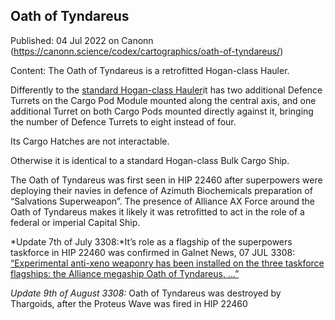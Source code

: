 ## Oath of Tyndareus

Published: 04 Jul 2022 on Canonn (https://canonn.science/codex/cartographics/oath-of-tyndareus/)

Content: The Oath of Tyndareus is a retrofitted Hogan-class Hauler.

Differently to the [standard Hogan-class Hauler](https://canonn.science/codex/hogan-class-bulk-cargo-ship/ "https://canonn.science/codex/hogan-class-bulk-cargo-ship/")it has two additional Defence Turrets on the Cargo Pod Module mounted along the central axis, and one additional Turret on both Cargo Pods mounted directly against it, bringing the number of Defence Turrets to eight instead of four.

Its Cargo Hatches are not interactable. 

Otherwise it is identical to a standard Hogan-class Bulk Cargo Ship.

The Oath of Tyndareus was first seen in HIP 22460 after superpowers were deploying their navies in defence of Azimuth Biochemicals preparation of “Salvations Superweapon”. The presence of Alliance AX Force around the Oath of Tyndareus makes it likely it was retrofitted to act in the role of a federal or imperial Capital Ship.

*Update 7th of July 3308:*It’s role as a flagship of the superpowers taskforce in HIP 22460 was confirmed in Galnet News, 07 JUL 3308:
[“Experimental anti-xeno weaponry has been installed on the three taskforce flagships: the Alliance megaship Oath of Tyndareus, …”](https://community.elitedangerous.com/galnet/uid/62c2bebce076034ec22a6842 "https://community.elitedangerous.com/galnet/uid/62c2bebce076034ec22a6842")

*Update 9th of August 3308:*
Oath of Tyndareus was destroyed by Thargoids, after the Proteus Wave was fired in HIP 22460